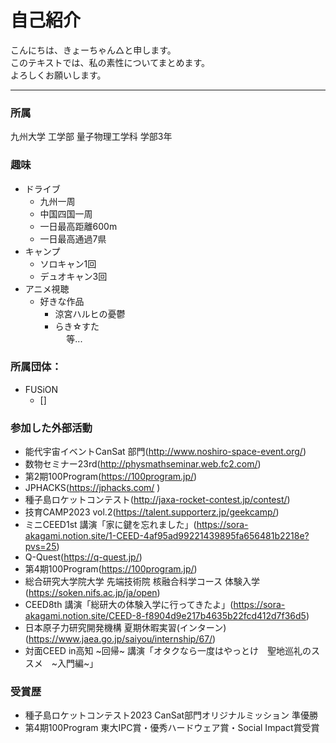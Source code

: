 # 自己紹介

こんにちは、きょーちゃん△と申します。  
このテキストでは、私の素性についてまとめます。  
よろしくお願いします。  

---

### 所属  

九州大学 工学部 量子物理工学科 学部3年

### 趣味  

- ドライブ  
  - 九州一周
  - 中国四国一周
  - 一日最高距離600m
  - 一日最高通過7県
- キャンプ
  - ソロキャン1回  
  - デュオキャン3回
- アニメ視聴
  - 好きな作品  
    - 涼宮ハルヒの憂鬱  
    - らき☆すた  
  　                      等...

### 所属団体：

- FUSiON
  - [] 


### 参加した外部活動

- 能代宇宙イベントCanSat 部門(http://www.noshiro-space-event.org/)
- 数物セミナー23rd(http://physmathseminar.web.fc2.com/)
- 第2期100Program(https://100program.jp/)
- JPHACKS(https://jphacks.com/ )
- 種子島ロケットコンテスト(http://jaxa-rocket-contest.jp/contest/)
- 技育CAMP2023 vol.2(https://talent.supporterz.jp/geekcamp/)
- ミニCEED1st 講演「家に鍵を忘れました」(https://sora-akagami.notion.site/1-CEED-4af95ad99221439895fa656481b2218e?pvs=25)
- Q-Quest(https://q-quest.jp/)
- 第4期100Program(https://100program.jp/)
- 総合研究大学院大学 先端技術院 核融合科学コース 体験入学(https://soken.nifs.ac.jp/ja/open)
- CEED8th 講演「総研大の体験入学に行ってきたよ」(https://sora-akagami.notion.site/CEED-8-f8904d9e217b4635b22fcd412d7f36d5)
- 日本原子力研究開発機構 夏期休暇実習(インターン)(https://www.jaea.go.jp/saiyou/internship/67/)
- 対面CEED in高知 ~回帰~ 講演「オタクなら一度はやっとけ　聖地巡礼のススメ　~入門編~」

### 受賞歴

- 種子島ロケットコンテスト2023 CanSat部門オリジナルミッション 準優勝
- 第4期100Program 東大IPC賞・優秀ハードウェア賞・Social Impact賞受賞
